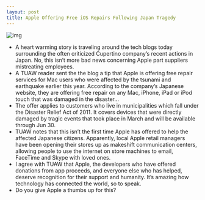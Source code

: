 ```yaml
---
layout: post
title: Apple Offering Free iOS Repairs Following Japan Tragedy
---
```

![img](http://media.idownloadblog.com/wp-content/uploads/2011/04/apple-store-glass-e1303338566861.jpg)
* A heart warming story is traveling around the tech blogs today surrounding the often criticized Cupertino company’s recent actions in Japan. No, this isn’t more bad news concerning Apple part suppliers mistreating employees.
* A TUAW reader sent the the blog a tip that Apple is offering free repair services for Mac users who were affected by the tsunami and earthquake earlier this year. According to the company’s Japanese website, they are offering free repair on any Mac, iPhone, iPad or iPod touch that was damaged in the disaster…
* The offer applies to customers who live in municipalities which fall under the Disaster Relief Act of 2011. It covers devices that were directly damaged by tragic events that took place in March and will be available through Jun 30.
* TUAW notes that this isn’t the first time Apple has offered to help the affected Japanese citizens. Apparently, local Apple retail managers have been opening their stores up as makeshift communication centers, allowing people to use the internet on store machines to email, FaceTime and Skype with loved ones.
* I agree with TUAW that Apple, the developers who have offered donations from app proceeds, and everyone else who has helped, deserve recognition for their support and humanity. It’s amazing how technology has connected the world, so to speak.
* Do you give Apple a thumbs up for this?

